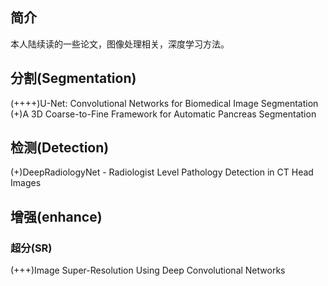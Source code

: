## 简介
本人陆续读的一些论文，图像处理相关，深度学习方法。
## 分割(Segmentation)
(++++)U-Net: Convolutional Networks for Biomedical Image Segmentation
(+)A 3D Coarse-to-Fine Framework for Automatic Pancreas Segmentation

## 检测(Detection)
(+)DeepRadiologyNet - Radiologist Level Pathology Detection in CT Head Images

## 增强(enhance)
### 超分(SR)
(+++)Image Super-Resolution Using Deep Convolutional Networks
